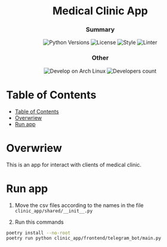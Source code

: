<h1 align="center">Medical Clinic App</h1>

<h3 align="center">Summary</h3>
<p align="center">
    <img src="https://img.shields.io/badge/Python_versions-^3.11-green" alt="Python Versions">
    <img src="https://img.shields.io/badge/License-Apache_2.0-green" alt="License">
    <img src="https://img.shields.io/badge/style-ruff-rgb(208, 90, 16)" alt="Style">
    <img src="https://img.shields.io/badge/linter-ruff-black" alt="Linter">
</p>

<h3 align="center">Other</h3>
<p align="center">
    <img src="https://img.shields.io/badge/Develop_on-Arch_Linux-blue" alt="Develop on Arch Linux">
    <img src="https://img.shields.io/badge/Developers-1-red" alt="Developers count">
</p>

# Table of Contents

- [Table of Contents](#table-of-contents)
- [Overwriew](#overwriew)
- [Run app](#run-app)


# Overwriew

This is an app for interact with clients of medical clinic.

# Run app

1. Move the csv files according to the names in the file `clinic_app/shared/__init__.py`


2. Run this commands
```bash
poetry install --no-root
poetry run python clinic_app/frontend/telegram_bot/main.py
```

